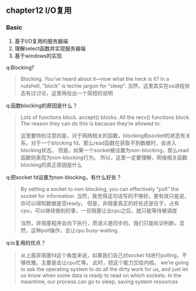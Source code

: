 ## chapter12 I/O复用

### Basic

1. 基于I/O复用的服务器端
2. 理解select函数并实现服务器端
3. 基于windows的实现


q:Blocking?
>Blocking. You’ve heard about it—now what the heck is it? In a nutshell, “block” is techie jargon for “sleep”.
当然，这里其实在os进程状态有过讨论，这里再给出一个简短的说明

q:函数blocking的原因是什么？
>Lots of functions block. accept() blocks. All the recv() functions block. The reason they can do this is
because they’re allowed to.
>
>这里要特别注意的是，对于网络相关的函数，blocking和socket的状态有关系。对于一个blocking fd，那么read函数在获取不到数据时，会进入blocking状态。
但是，如果一个socket被设置为non-blocking，那么read函数则表现为non-blocking行为。
所以，这里一定要理解，网络相关函数blocking的真正原因是什么

q:把socket fd设置为non-blocking，有什么好处？
>By setting a socket to non-blocking, you can effectively “poll” the socket for information.
当然，我觉得这句话写的不够好。更有效只是说，你可以得知数据是否ready。
但是，非阻塞真正的好处还是在于，占有cpu，可以继续做别的事，一旦阻塞让出cpu之后，就只能等待被调度
>
>当然，非阻塞程序会向下执行，而语义是同步的，我们只能轮训判断。显然，这种poll操作，会让cpu busy-waiting.

q:io复用的优点？
>从上面非阻塞fd这个角度来说，如果我们自己对socket fd进行polling，不够优雅。主要是会让cpu忙等。
此时，把这个能力交给内核。
we’re going to ask the operating system to do all the dirty work for us, and just let us know
when some data is ready to read on which sockets. In the meantime, our process can go to sleep, saving
system resources
